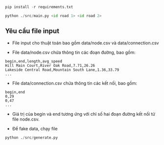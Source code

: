 ```python
pip install -r requirements.txt

python ./src/main.py <id road 1> <id road 2>
```

## Yêu cầu file input
- File input cho thuật toán bao gồm data/node.csv và data/connection.csv

- File data/node.csv chứa thông tin các đoạn đường, bao gồm:
```csv
begin,end,length,avg_speed
Hill Main Court,River Oak Road,7.71,26.26
Lakeside Central Road,Mountain South Lane,1.36,33.79
...
```

- File data/connection.csv chứa thông tin các kết nối, bao gồm:
```csv
begin,end
0,29
0,47
...
```

- Giá trị của begin và end tương ứng với chỉ số hai đoạn đường kết nối từ file node.csv.

- Để fake data, chạy file
```python
python ./src/generate.py
```
